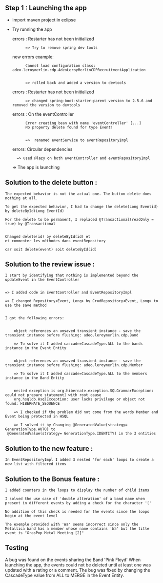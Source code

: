 ## Step 1 : Launching the app

* Import maven project in eclipse

* Try running the app

	errors : Restarter has not been initialized

			=> Try to remove spring dev tools

	new errors example:

			Cannot load configuration class: adeo.leroymerlin.cdp.AdeoLeroyMerlinCDPRecruitmentApplication


			=> rolled back and added a version to devtools
			

	errors : Restarter has not been initialized

			=> changed spring-boot-starter-parent version to 2.5.6 and removed the version to devtools


    errors : On the eventController

    		Error creating bean with name 'eventController' [...]
    		No property delete found for type Event!


    		=>  renamed eventService to eventRepositoryImpl
   

    errors: Circular dependencies

    	=> used @lazy on both eventController and eventRepositoryImpl


    => The app is launching



## Solution to the delete button :

	The expected behavior is not the actual one. The button delete does nothing at all.

	To get the expected behavior, I had to change the delete(Long Eventid) by deleteById(Long EventId)

	For the delete to be permanent, I replaced @Transactional(readOnly = true) by @Transactional


    Changed delete(id) by deleteById(id) et  
    et commenter les méthodes dans eventRepository

    car soit delete(event) soit deleteById(id) 



## Solution to the review issue : 

	I start by identifying that nothing is implemented beyond the updateEvent in the EventController


	=> I added code in EventController and EventRepositoryImpl

	=> I changed Repository<Event, Long> by CrudRepository<Event, Long> to use the save method


	I got the following errors:


		object references an unsaved transient instance - save the transient instance before flushing: adeo.leroymerlin.cdp.Band

		=> To solve it I added cascade=CascadeType.ALL to the bands instance in the Event Entity


		object references an unsaved transient instance - save the transient instance before flushing: adeo.leroymerlin.cdp.Member

		=> To solve it I added cascade=CascadeType.ALL to the members instance in the Band Entity


		nested exception is org.hibernate.exception.SQLGrammarException: could not prepare statement] with root cause
		org.hsqldb.HsqlException: user lacks privilege or object not found: HIBERNATE_SEQUENCE

		=> I checked if the problem did not come from the words Member and Event being protected in HSQL

		=> I solved it by Changing @GeneratedValue(strategy= GenerationType.AUTO) to
	 @GeneratedValue(strategy= GenerationType.IDENTITY) in the 3 entities



## Solution to the new feature : 

	In EventRepositoryImpl I added 3 nested 'for each' loops to create a new list with filtered items



## Solution to the Bonus feature :

  	I added counters in the loops to display the number of child items

  	I solved the use case of 'double alteration' of a band name when present in different events by adding a check for the character '['

  	No addition of this check is needed for the events since the loops begin at the event level

  	The exemple provided with 'Wa' seems incorrect since only the Metallica band has a member whose name contains 'Wa' but the title event is "GrasPop Metal Meeting [2]"



## Testing

  A bug was found on the events sharing the Band 'Pink Floyd'
  When launching the app, the events could not be deleted until at least one was updated with a rating or a comment.
  The bug was fixed by changing the CascadeType value from ALL to MERGE in the Event Entity.





